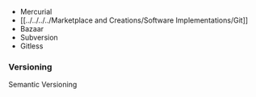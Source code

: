 - Mercurial
- [[../../../../Marketplace and Creations/Software Implementations/Git]]
- Bazaar
- Subversion
- Gitless

### Versioning
Semantic Versioning
